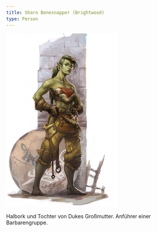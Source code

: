 ```yaml
---
title: Sharo Bonesnapper (Brightwood)
type: Person
---
```


<img src='/images/skt/sharo.png' class="image-right move-left" style="max-width: 300px" />

Halbork und Tochter von Dukes Großmutter. Anführer einer Barbarengruppe.

<div style="clear: both"></div>

